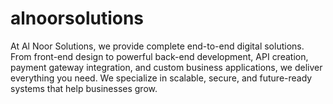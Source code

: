 # alnoorsolutions
At Al Noor Solutions, we provide complete end-to-end digital solutions. From front-end design to powerful back-end development, API creation, payment gateway integration, and custom business applications, we deliver everything you need. We specialize in scalable, secure, and future-ready systems that help businesses grow.
